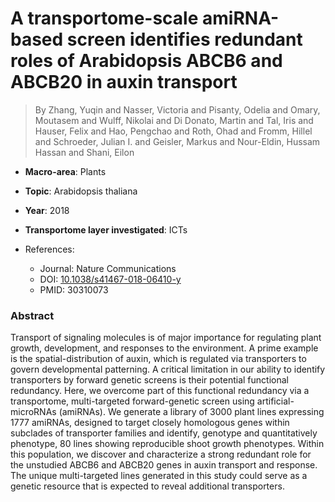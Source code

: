 # A transportome-scale amiRNA-based screen identifies redundant roles of Arabidopsis ABCB6 and ABCB20 in auxin transport

> By Zhang, Yuqin and Nasser, Victoria and Pisanty, Odelia and Omary, Moutasem and Wulff, Nikolai and Di Donato, Martin and Tal, Iris and Hauser, Felix and Hao, Pengchao and Roth, Ohad and Fromm, Hillel and Schroeder, Julian I. and Geisler, Markus and Nour-Eldin, Hussam Hassan and Shani, Eilon

- **Macro-area**: Plants
- **Topic**: Arabidopsis thaliana
- **Year**: 2018
- **Transportome layer investigated**: ICTs

- References:
  - Journal: Nature Communications
  - DOI: [10.1038/s41467-018-06410-y](https://doi.org/10.1038/s41467-018-06410-y)
  - PMID: 30310073

### Abstract

Transport of signaling molecules is of major importance for regulating plant growth, development, and responses to the environment. A prime example is the spatial-distribution of auxin, which is regulated via transporters to govern developmental patterning. A critical limitation in our ability to identify transporters by forward genetic screens is their potential functional redundancy. Here, we overcome part of this functional redundancy via a transportome, multi-targeted forward-genetic screen using artificial-microRNAs (amiRNAs). We generate a library of 3000 plant lines expressing 1777 amiRNAs, designed to target closely homologous genes within subclades of transporter families and identify, genotype and quantitatively phenotype, 80 lines showing reproducible shoot growth phenotypes. Within this population, we discover and characterize a strong redundant role for the unstudied ABCB6 and ABCB20 genes in auxin transport and response. The unique multi-targeted lines generated in this study could serve as a genetic resource that is expected to reveal additional transporters.
